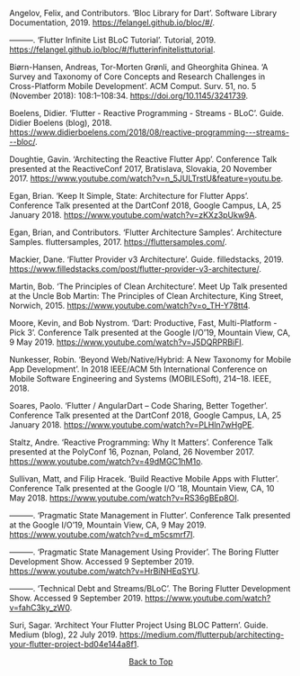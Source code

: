 Angelov, Felix, and Contributors. ‘Bloc Library for Dart’. Software Library Documentation, 2019. https://felangel.github.io/bloc/#/.

———. ‘Flutter Infinite List BLoC Tutorial’. Tutorial, 2019. https://felangel.github.io/bloc/#/flutterinfinitelisttutorial.

Biørn-Hansen, Andreas, Tor-Morten Grønli, and Gheorghita Ghinea. ‘A Survey and Taxonomy of Core Concepts and Research Challenges in Cross-Platform Mobile Development’. ACM Comput. Surv. 51, no. 5 (November 2018): 108:1–108:34. https://doi.org/10.1145/3241739.

Boelens, Didier. ‘Flutter - Reactive Programming - Streams - BLoC’. Guide. Didier Boelens (blog), 2018. https://www.didierboelens.com/2018/08/reactive-programming---streams---bloc/.

Doughtie, Gavin. ‘Architecting the Reactive Flutter App’. Conference Talk presented at the ReactiveConf 2017, Bratislava, Slovakia, 20 November 2017. https://www.youtube.com/watch?v=n_5JULTrstU&feature=youtu.be.

Egan, Brian. ‘Keep It Simple, State: Architecture for Flutter Apps’. Conference Talk presented at the DartConf 2018, Google Campus, LA, 25 January 2018. https://www.youtube.com/watch?v=zKXz3pUkw9A.

Egan, Brian, and Contributors. ‘Flutter Architecture Samples’. Architecture Samples. fluttersamples, 2017. https://fluttersamples.com/.

Mackier, Dane. ‘Flutter Provider v3 Architecture’. Guide. filledstacks, 2019. https://www.filledstacks.com/post/flutter-provider-v3-architecture/.

Martin, Bob. ‘The Principles of Clean Architecture’. Meet Up Talk presented at the Uncle Bob Martin: The Principles of Clean Architecture, King Street, Norwich, 2015. https://www.youtube.com/watch?v=o_TH-Y78tt4.

Moore, Kevin, and Bob Nystrom. ‘Dart: Productive, Fast, Multi-Platform - Pick 3’. Conference Talk presented at the Google I/O’19, Mountain View, CA, 9 May 2019. https://www.youtube.com/watch?v=J5DQRPRBiFI.

Nunkesser, Robin. ‘Beyond Web/Native/Hybrid: A New Taxonomy for Mobile App Development’. In 2018 IEEE/ACM 5th International Conference on Mobile Software Engineering and Systems (MOBILESoft), 214–18. IEEE, 2018.

Soares, Paolo. ‘Flutter / AngularDart – Code Sharing, Better Together’. Conference Talk presented at the DartConf 2018, Google Campus, LA, 25 January 2018. https://www.youtube.com/watch?v=PLHln7wHgPE.

Staltz, Andre. ‘Reactive Programming: Why It Matters’. Conference Talk presented at the PolyConf 16, Poznan, Poland, 26 November 2017. https://www.youtube.com/watch?v=49dMGC1hM1o.

Sullivan, Matt, and Filip Hracek. ‘Build Reactive Mobile Apps with Flutter’. Conference Talk presented at the Google I/O ’18, Mountain View, CA, 10 May 2018. https://www.youtube.com/watch?v=RS36gBEp8OI.

———. ‘Pragmatic State Management in Flutter’. Conference Talk presented at the Google I/O’19, Mountain View, CA, 9 May 2019. https://www.youtube.com/watch?v=d_m5csmrf7I.

———. ‘Pragmatic State Management Using Provider’. The Boring Flutter Development Show. Accessed 9 September 2019. https://www.youtube.com/watch?v=HrBiNHEqSYU.

———. ‘Technical Debt and Streams/BLoC’. The Boring Flutter Development Show. Accessed 9 September 2019. https://www.youtube.com/watch?v=fahC3ky_zW0.

Suri, Sagar. ‘Architect Your Flutter Project Using BLOC Pattern’. Guide. Medium (blog), 22 July 2019. https://medium.com/flutterpub/architecting-your-flutter-project-bd04e144a8f1.

<p align="center"><a href="#">Back to Top</a></center></p>